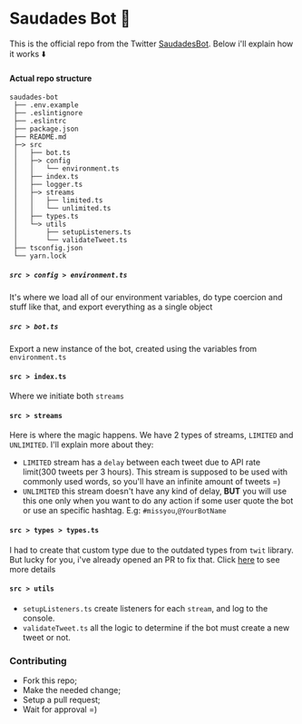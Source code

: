 # Saudades Bot :robot:

This is the official repo from the Twitter [SaudadesBot](https://twitter.com/BotSaudades). Below i'll explain how it works :arrow_down:

#### Actual repo structure
```
saudades-bot
 ├── .env.example
 ├── .eslintignore
 ├── .eslintrc 
 ├── package.json
 ├── README.md
 ├─> src
 │   ├── bot.ts
 │   ├─> config
 │   │   └── environment.ts
 │   ├── index.ts
 │   ├── logger.ts
 │   ├─> streams
 │   │   ├── limited.ts
 │   │   └── unlimited.ts
 │   ├── types.ts
 │   └─> utils
 │       ├── setupListeners.ts
 │       └── validateTweet.ts
 ├── tsconfig.json
 └── yarn.lock
```

##### `src > config > environment.ts`
It's where we load all of our environment variables, do type coercion and stuff like that, and export everything as a single object

##### `src > bot.ts`
Export a new instance of the bot, created using the variables from `environment.ts`

#### `src > index.ts`
Where we initiate both `streams`

#### `src > streams`
Here is where the magic happens. We have 2 types of streams, `LIMITED` and `UNLIMITED`. I'll explain more about they:
 - `LIMITED` stream has a `delay` between each tweet due to API rate limit(300 tweets per 3 hours). This stream is supposed to be used with commonly used words, so you'll have an infinite amount of tweets =)
 - `UNLIMITED` this stream doesn't have any kind of delay, **BUT** you will use this one only when you want to do any action if some user quote the bot or use an specific hashtag. E.g: `#missyou`,`@YourBotName`

 #### `src > types > types.ts`
 I had to create that custom type due to the outdated types from `twit` library. But lucky for you, i've already opened an PR to fix that. Click [here](https://github.com/DefinitelyTyped/DefinitelyTyped/pull/45854) to see more details

 #### `src > utils`
  - `setupListeners.ts` create listeners for each `stream`, and log to the console.
  - `validateTweet.ts` all the logic to determine if the bot must create a new tweet or not.


  ### Contributing
   - Fork this repo;
   - Make the needed change;
   - Setup a pull request;
   - Wait for approval =)
